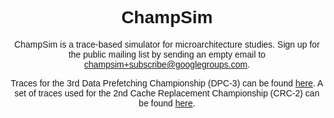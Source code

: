 <!DOCTYPE html>
<html lang="en">
<head>
    <meta charset="UTF-8">
    <meta name="viewport" content="width=device-width, initial-scale=1.0">
    <title>ChampSim GitHub Upload</title>
    <style>
        body {
            font-family: Arial, sans-serif;
            text-align: center;
        }
        h1 {
            font-weight: bold;
        }
    </style>
</head>
<body>
    <h1>ChampSim</h1>
    <p>ChampSim is a trace-based simulator for microarchitecture studies. Sign up for the public mailing list by sending an empty email to <a href="mailto:champsim+subscribe@googlegroups.com">champsim+subscribe@googlegroups.com</a>.</p>
    <p>Traces for the 3rd Data Prefetching Championship (DPC-3) can be found <a href="https://dpc3.compas.cs.stonybrook.edu/?SW_IS">here</a>. A set of traces used for the 2nd Cache Replacement Championship (CRC-2) can be found <a href="http://bit.ly/2t2nkUj">here</a>.</p>
</body>
</html>
